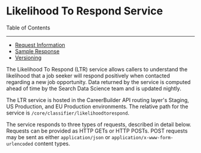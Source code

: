 Likelihood To Respond Service
=============

Table of Contents
_________
- [Request Information](#request-information)
- [Sample Response](#sample-response)
- [Versioning](#versioning)



The Likelihood To Respond (LTR) service allows callers to understand the likelihood that a job seeker will respond positively when contacted regarding a new job opportunity. Data returned by the service is computed ahead of time by the Search Data Science team and is updated nightly.

The LTR service is hosted in the CareerBuilder API routing layer's Staging, US Production, and EU Production environments. The relative path for the service is `/core/classifier/likelihoodtorespond`.

The service responds to three types of requests, described in detail below. Requests can be provided as HTTP GETs or HTTP POSTs. POST requests may be sent as either `application/json` or `application/x-www-form-urlencoded` content types.

